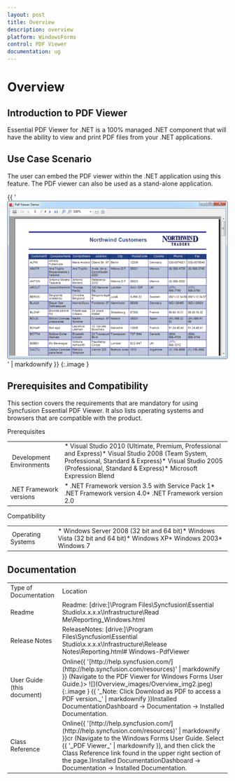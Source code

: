 ```yaml
---
layout: post
title: Overview
description: overview
platform: WindowsForms
control: PDF Viewer
documentation: ug
---
```


# Overview

## Introduction to PDF Viewer

Essential PDF Viewer for .NET is a 100% managed .NET component that will have the ability to view and print PDF files from your .NET applications.  



## Use Case Scenario

The user can embed the PDF viewer within the .NET application using this feature. The PDF viewer can also be used as a stand-alone application.



{{ '![](Overview_images/Overview_img1.png)' | markdownify }}
{:.image }


## Prerequisites and Compatibility

This section covers the requirements that are mandatory for using Syncfusion Essential PDF Viewer. It also lists operating systems and browsers that are compatible with the product.



Prerequisites

<table>
<tr>
<td>
 Development Environments</td><td>
* Visual Studio 2010 (Ultimate, Premium, Professional and Express)* Visual Studio 2008 (Team System, Professional, Standard & Express)* Visual Studio 2005 (Professional, Standard & Express)* Microsoft Expression Blend<br></td></tr>
<tr>
<td>
.NET Framework versions</td><td>
* .NET Framework version 3.5 with Service Pack 1*  .NET Framework version 4.0* .NET Framework version 2.0</td></tr>
</table>



Compatibility

<table>
<tr>
<td>
 Operating Systems</td><td>
* Windows Server 2008 (32 bit and 64 bit)* Windows Vista (32 bit and 64 bit)* Windows XP* Windows 2003* Windows 7</td></tr>
</table>



## Documentation



<table>
<tr>
<td>
Type of Documentation</td><td>
Location</td></tr>
<tr>
<td>
Readme</td><td>
Readme: [drive:]\Program Files\Syncfusion\Essential Studio\x.x.x.x\Infrastructure\Read Me\Reporting_Windows.html</td></tr>
<tr>
<td>
Release Notes</td><td>
ReleaseNotes: [drive:]\Program Files\Syncfusion\Essential Studio\x.x.x.x\Infrastructure\Release Notes\Reporting.html# Windows-PdfViewer</td></tr>
<tr>
<td>
User Guide (this document)</td><td>
Online{{ '[http://help.syncfusion.com/](http://help.syncfusion.com/resources)' | markdownify }} (Navigate to the PDF Viewer for Windows Forms User Guide.)> ![](Overview_images/Overview_img2.jpeg)
{:.image }
{{ '_Note: Click Download as PDF to access a PDF version._' | markdownify }}Installed DocumentationDashboard -> Documentation -> Installed Documentation. </td></tr>
<tr>
<td>
Class Reference</td><td>
Online{{ '[http://help.syncfusion.com/](http://help.syncfusion.com/resources)' | markdownify }}cr (Navigate to the Windows Forms User Guide. Select {{ '_PDF Viewer_' | markdownify }}, and then click the Class Reference link found in the upper right section of the page.)Installed DocumentationDashboard -> Documentation -> Installed Documentation.</td></tr>
</table>


